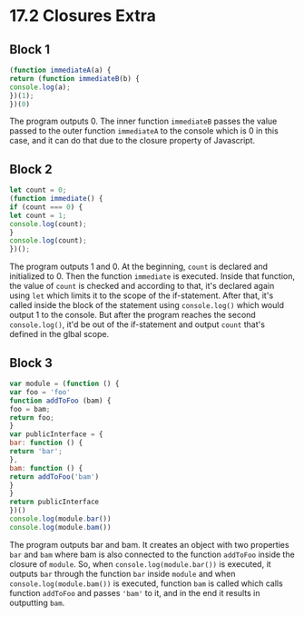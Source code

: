 # 17.2 Closures Extra

## Block 1

~~~javascript
(function immediateA(a) {
return (function immediateB(b) {
console.log(a);
})(1);
})(0)
~~~

The program outputs 0. The inner function ```immediateB``` passes the value passed to the outer function ```immediateA``` to the console which is 0 in this case, and it can do that due to the closure property of Javascript.

## Block 2

~~~javascript
let count = 0;
(function immediate() {
if (count === 0) {
let count = 1;
console.log(count);
}
console.log(count);
})();
~~~

The program outputs 1 and 0. At the beginning, ```count``` is declared and initialized to 0. Then the function ```immediate``` is executed. Inside that function, the value of ```count``` is checked and according to that, it's declared again using ```let``` which limits it to the scope of the if-statement. After that, it's called inside the block of the statement using ```console.log()``` which would output 1 to the console. But after the program reaches the second ```console.log()```, it'd be out of the if-statement and output ```count``` that's defined in the glbal scope.

## Block 3

~~~javascript
var module = (function () {
var foo = 'foo'
function addToFoo (bam) {
foo = bam;
return foo;
}
var publicInterface = {
bar: function () {
return 'bar';
},
bam: function () {
return addToFoo('bam')
}
}
return publicInterface
})()
console.log(module.bar())
console.log(module.bam())
~~~

The program outputs bar and bam. It creates an object with two properties ```bar``` and ```bam``` where bam is also connected to the function ```addToFoo``` inside the closure of ```module```. So, when ```console.log(module.bar())``` is executed, it outputs ```bar``` through the function ```bar``` inside ```module``` and when ```console.log(module.bam())``` is executed, function ```bam``` is called which calls function ```addToFoo``` and passes ```'bam'``` to it, and in the end it results in outputting ```bam```.
